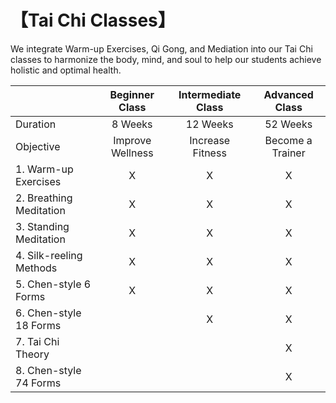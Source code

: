 # 【Tai Chi Classes】

We integrate Warm-up Exercises, Qi Gong, and Mediation into our Tai Chi classes to harmonize the body, mind, and soul to help our students achieve holistic and optimal health.


|               |  Beginner Class  | Intermediate Class | Advanced Class |
|------------------|:--------------:|:-----------:|:-----------:|
|   Duration              | 8 Weeks       |  12 Weeks     |  52 Weeks      |
|  Objective  |  Improve Wellness| Increase Fitness | Become a Trainer|
| 1. Warm-up Exercises         |         X    |    X      | X |
| 2. Breathing Meditation         |           X  |    X      | X |
| 3. Standing Meditation         |         X    |    X      | X  |
| 4. Silk-reeling Methods        |          X   |    X      | X |
| 5. Chen-style 6 Forms        |        X      |     X     | X  |
| 6. Chen-style 18 Forms        |              |     X     | X |
| 7. Tai Chi Theory           |              |           | X  |
| 8. Chen-style 74 Forms       |              |           | X |
